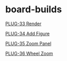# board-builds

[PLUG-33 Render](PLUG-33/index.html)

[PLUG-34 Add Figure](PLUG-34/index.html)

[PLUG-35 Zoom Panel](PLUG-35/index.html)

[PLUG-36 Wheel Zoom](PLUG-36/index.html)
